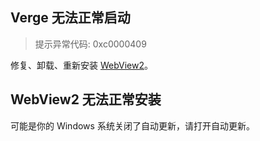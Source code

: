 ## Verge 无法正常启动

> 提示异常代码: 0xc0000409

修复、卸载、重新安装 [WebView2](https://developer.microsoft.com/zh-cn/microsoft-edge/webview2/#download)。

## WebView2 无法正常安装

可能是你的 Windows 系统关闭了自动更新，请打开自动更新。
